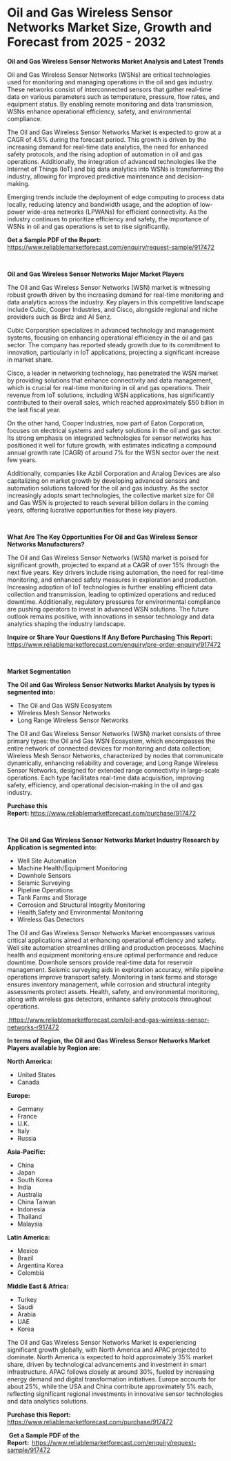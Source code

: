 <p><h1>Oil and Gas Wireless Sensor Networks Market Size, Growth and Forecast from 2025 - 2032</h1></p><p><strong>Oil and Gas Wireless Sensor Networks Market Analysis and Latest Trends</strong></p>
<p><p>Oil and Gas Wireless Sensor Networks (WSNs) are critical technologies used for monitoring and managing operations in the oil and gas industry. These networks consist of interconnected sensors that gather real-time data on various parameters such as temperature, pressure, flow rates, and equipment status. By enabling remote monitoring and data transmission, WSNs enhance operational efficiency, safety, and environmental compliance.</p><p>The Oil and Gas Wireless Sensor Networks Market is expected to grow at a CAGR of 4.5% during the forecast period. This growth is driven by the increasing demand for real-time data analytics, the need for enhanced safety protocols, and the rising adoption of automation in oil and gas operations. Additionally, the integration of advanced technologies like the Internet of Things (IoT) and big data analytics into WSNs is transforming the industry, allowing for improved predictive maintenance and decision-making.</p><p>Emerging trends include the deployment of edge computing to process data locally, reducing latency and bandwidth usage, and the adoption of low-power wide-area networks (LPWANs) for efficient connectivity. As the industry continues to prioritize efficiency and safety, the importance of WSNs in oil and gas operations is set to rise significantly.</p></p>
<p><strong>Get a Sample PDF of the Report:&nbsp;</strong> <a href="https://www.reliablemarketforecast.com/enquiry/request-sample/917472?utm_campaign=3575&utm_medium=2&utm_source=Github&utm_content=ia&utm_term=18042025&utm_id=oil-and-gas-wireless-sensor-networks">https://www.reliablemarketforecast.com/enquiry/request-sample/917472</a></p>
<p>&nbsp;</p>
<p><strong>Oil and Gas Wireless Sensor Networks Major Market Players</strong></p>
<p><p>The Oil and Gas Wireless Sensor Networks (WSN) market is witnessing robust growth driven by the increasing demand for real-time monitoring and data analytics across the industry. Key players in this competitive landscape include Cubic, Cooper Industries, and Cisco, alongside regional and niche providers such as Birdz and AI Senz.</p><p>Cubic Corporation specializes in advanced technology and management systems, focusing on enhancing operational efficiency in the oil and gas sector. The company has reported steady growth due to its commitment to innovation, particularly in IoT applications, projecting a significant increase in market share.</p><p>Cisco, a leader in networking technology, has penetrated the WSN market by providing solutions that enhance connectivity and data management, which is crucial for real-time monitoring in oil and gas operations. Their revenue from IoT solutions, including WSN applications, has significantly contributed to their overall sales, which reached approximately $50 billion in the last fiscal year.</p><p>On the other hand, Cooper Industries, now part of Eaton Corporation, focuses on electrical systems and safety solutions in the oil and gas sector. Its strong emphasis on integrated technologies for sensor networks has positioned it well for future growth, with estimates indicating a compound annual growth rate (CAGR) of around 7% for the WSN sector over the next few years.</p><p>Additionally, companies like Azbil Corporation and Analog Devices are also capitalizing on market growth by developing advanced sensors and automation solutions tailored for the oil and gas industry. As the sector increasingly adopts smart technologies, the collective market size for Oil and Gas WSN is projected to reach several billion dollars in the coming years, offering lucrative opportunities for these key players.</p></p>
<p>&nbsp;</p>
<p><strong>What Are The Key Opportunities For Oil and Gas Wireless Sensor Networks Manufacturers?</strong></p>
<p><p>The Oil and Gas Wireless Sensor Networks (WSN) market is poised for significant growth, projected to expand at a CAGR of over 15% through the next five years. Key drivers include rising automation, the need for real-time monitoring, and enhanced safety measures in exploration and production. Increasing adoption of IoT technologies is further enabling efficient data collection and transmission, leading to optimized operations and reduced downtime. Additionally, regulatory pressures for environmental compliance are pushing operators to invest in advanced WSN solutions. The future outlook remains positive, with innovations in sensor technology and data analytics shaping the industry landscape.</p></p>
<p><strong>Inquire or Share Your Questions If Any Before Purchasing This Report:</strong> <a href="https://www.reliablemarketforecast.com/enquiry/pre-order-enquiry/917472?utm_campaign=3575&utm_medium=2&utm_source=Github&utm_content=ia&utm_term=18042025&utm_id=oil-and-gas-wireless-sensor-networks">https://www.reliablemarketforecast.com/enquiry/pre-order-enquiry/917472</a></p>
<p>&nbsp;</p>
<p><strong>Market Segmentation</strong></p>
<p><strong>The Oil and Gas Wireless Sensor Networks Market Analysis by types is segmented into:</strong></p>
<p><ul><li>The Oil and Gas WSN Ecosystem</li><li>Wireless Mesh Sensor Networks</li><li>Long Range Wireless Sensor Networks</li></ul></p>
<p><p>The Oil and Gas Wireless Sensor Networks (WSN) market consists of three primary types: the Oil and Gas WSN Ecosystem, which encompasses the entire network of connected devices for monitoring and data collection; Wireless Mesh Sensor Networks, characterized by nodes that communicate dynamically, enhancing reliability and coverage; and Long Range Wireless Sensor Networks, designed for extended range connectivity in large-scale operations. Each type facilitates real-time data acquisition, improving safety, efficiency, and operational decision-making in the oil and gas industry.</p></p>
<p><strong>Purchase this Report:&nbsp;</strong><a href="https://www.reliablemarketforecast.com/purchase/917472?utm_campaign=3575&utm_medium=2&utm_source=Github&utm_content=ia&utm_term=18042025&utm_id=oil-and-gas-wireless-sensor-networks">https://www.reliablemarketforecast.com/purchase/917472</a></p>
<p>&nbsp;</p>
<p><strong>The Oil and Gas Wireless Sensor Networks Market Industry Research by Application is segmented into:</strong></p>
<p><ul><li>Well Site Automation</li><li>Machine Health/Equipment Monitoring </li><li>Downhole Sensors</li><li>Seismic Surveying</li><li>Pipeline Operations</li><li>Tank Farms and Storage</li><li>Corrosion and Structural Integrity Monitoring</li><li>Health,Safety and Environmental Monitoring</li><li>Wireless Gas Detectors</li></ul></p>
<p><p>The Oil and Gas Wireless Sensor Networks Market encompasses various critical applications aimed at enhancing operational efficiency and safety. Well site automation streamlines drilling and production processes. Machine health and equipment monitoring ensure optimal performance and reduce downtime. Downhole sensors provide real-time data for reservoir management. Seismic surveying aids in exploration accuracy, while pipeline operations improve transport safety. Monitoring in tank farms and storage ensures inventory management, while corrosion and structural integrity assessments protect assets. Health, safety, and environmental monitoring, along with wireless gas detectors, enhance safety protocols throughout operations.</p></p>
<p><a href="https://www.reliablemarketforecast.com/oil-and-gas-wireless-sensor-networks-r917472?utm_campaign=3575&utm_medium=2&utm_source=Github&utm_content=ia&utm_term=18042025&utm_id=oil-and-gas-wireless-sensor-networks">&nbsp;https://www.reliablemarketforecast.com/oil-and-gas-wireless-sensor-networks-r917472</a></p>
<p><strong>In terms of Region, the Oil and Gas Wireless Sensor Networks Market Players available by Region are:</strong></p>
<p>
    <p> <strong> North America: </strong>
        <ul>
            <li>United States</li>
            <li>Canada</li>
        </ul>
        </p> 
    <p> <strong> Europe: </strong>
        <ul>
            <li>Germany</li>
            <li>France</li>
            <li>U.K.</li>
            <li>Italy</li>
            <li>Russia</li>
        </ul>
        </p> 
    <p> <strong> Asia-Pacific: </strong>
        <ul>
            <li>China</li>
            <li>Japan</li>
            <li>South Korea</li>
            <li>India</li>
            <li>Australia</li>
            <li>China Taiwan</li>
            <li>Indonesia</li>
            <li>Thailand</li>
            <li>Malaysia</li>
        </ul>
        </p> 
    <p> <strong> Latin America: </strong>
        <ul>
            <li>Mexico</li>
            <li>Brazil</li>
            <li>Argentina Korea</li>
            <li>Colombia</li>
        </ul>
        </p> 
    <p> <strong> Middle East & Africa: </strong>
        <ul>
            <li>Turkey</li>
            <li>Saudi</li>
            <li>Arabia</li>
            <li>UAE</li>
            <li>Korea</li>
        </ul>
    </p>
    </p>
<p><p>The Oil and Gas Wireless Sensor Networks Market is experiencing significant growth globally, with North America and APAC projected to dominate. North America is expected to hold approximately 35% market share, driven by technological advancements and investment in smart infrastructure. APAC follows closely at around 30%, fueled by increasing energy demand and digital transformation initiatives. Europe accounts for about 25%, while the USA and China contribute approximately 5% each, reflecting significant regional investments in innovative sensor technologies and data analytics solutions.</p></p>
<p><strong>Purchase this Report: </strong><a href="https://www.reliablemarketforecast.com/purchase/917472?utm_campaign=3575&utm_medium=2&utm_source=Github&utm_content=ia&utm_term=18042025&utm_id=oil-and-gas-wireless-sensor-networks">https://www.reliablemarketforecast.com/purchase/917472</a></p>
<p>&nbsp;<strong>Get a Sample PDF of the Report:&nbsp;&nbsp;</strong><a href="https://www.reliablemarketforecast.com/enquiry/request-sample/917472?utm_campaign=3575&utm_medium=2&utm_source=Github&utm_content=ia&utm_term=18042025&utm_id=oil-and-gas-wireless-sensor-networks">https://www.reliablemarketforecast.com/enquiry/request-sample/917472</a></p>
<p><strong></strong></p>
<p><p></p><p></p><p></p></p>